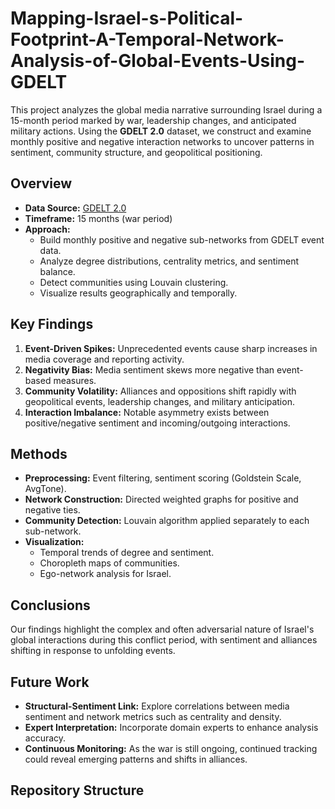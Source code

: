 # Mapping-Israel-s-Political-Footprint-A-Temporal-Network-Analysis-of-Global-Events-Using-GDELT

This project analyzes the global media narrative surrounding Israel during a 15-month period marked by war, leadership changes, and anticipated military actions. Using the **GDELT 2.0** dataset, we construct and examine monthly positive and negative interaction networks to uncover patterns in sentiment, community structure, and geopolitical positioning.

## Overview

- **Data Source:** [GDELT 2.0](https://www.gdeltproject.org/)
- **Timeframe:** 15 months (war period)
- **Approach:**  
  - Build monthly positive and negative sub-networks from GDELT event data.
  - Analyze degree distributions, centrality metrics, and sentiment balance.
  - Detect communities using Louvain clustering.
  - Visualize results geographically and temporally.

## Key Findings

1. **Event-Driven Spikes:** Unprecedented events cause sharp increases in media coverage and reporting activity.
2. **Negativity Bias:** Media sentiment skews more negative than event-based measures.
3. **Community Volatility:** Alliances and oppositions shift rapidly with geopolitical events, leadership changes, and military anticipation.
4. **Interaction Imbalance:** Notable asymmetry exists between positive/negative sentiment and incoming/outgoing interactions.

## Methods

- **Preprocessing:** Event filtering, sentiment scoring (Goldstein Scale, AvgTone).
- **Network Construction:** Directed weighted graphs for positive and negative ties.
- **Community Detection:** Louvain algorithm applied separately to each sub-network.
- **Visualization:**  
  - Temporal trends of degree and sentiment.
  - Choropleth maps of communities.
  - Ego-network analysis for Israel.

## Conclusions

Our findings highlight the complex and often adversarial nature of Israel's global interactions during this conflict period, with sentiment and alliances shifting in response to unfolding events.

## Future Work

- **Structural-Sentiment Link:** Explore correlations between media sentiment and network metrics such as centrality and density.
- **Expert Interpretation:** Incorporate domain experts to enhance analysis accuracy.
- **Continuous Monitoring:** As the war is still ongoing, continued tracking could reveal emerging patterns and shifts in alliances.

## Repository Structure

